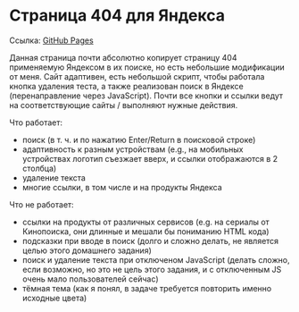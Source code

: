 # Страница 404 для Яндекса

Ссылка: [GitHub Pages](https://germanivanov0719.github.io/yandex-intensive/1.%20Modern%20CSS/Task/)

Данная страница почти абсолютно копирует страницу 404 применяемую Яндексом в их поиске, но есть небольшие модификации от меня. Сайт адаптивен, есть небольшой скрипт, чтобы работала кнопка удаления теста, а также реализован поиск в Яндексе (перенаправление через JavaScript). Почти все кнопки и ссылки ведут на соответствующие сайты / выполняют нужные действия.

Что работает:
- поиск (в т. ч. и по нажатию Enter/Return в поисковой строке)
- адаптивность к разным устройствам (e.g., на мобильных устройствах логотип съезжает вверх, и ссылки отображаются в 2 столбца)
- удаление текста
- многие ссылки, в том числе и на продукты Яндекса

Что не работает:
- ссылки на продукты от различных сервисов (e.g. на сериалы от Кинопоиска, они длинные и мешали бы пониманию HTML кода)
- подсказки при вводе в поиск (долго и сложно делать, не является целью этого домашнего задания)
- поиск и удаление текста при отключеном JavaScript (делать сложно, если возможно, но это не цель этого задания, и с отключенным JS очень мало пользователей сейчас)
- тёмная тема (как я понял, в задаче требуется повторить именно исходные цвета)
